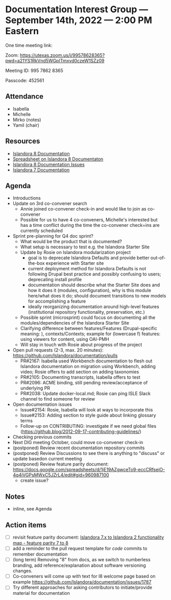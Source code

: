 # Documentation Interest Group — September 14th, 2022 — 2:00 PM Eastern

One time meeting link:

Zoom: https://utexas.zoom.us/j/99578628365?pwd=a21YS1RkVnd5WGpITmxvd0czeW1SZz09

Meeting ID: 995 7862 8365 

Passcode: 452561

## Attendance

* Isabella
* Michelle
* Mirko (notes)
* Yamil (chair)
  
## Resources
* [Islandora 8 Documentation](https://islandora.github.io/documentation/)
* [Spreadsheet on Islandora 8 Documentaton](https://docs.google.com/spreadsheets/d/1E-kRw9xE60CKK0qL1-phzeVKjEZu3qBKZ9d3LH1hDEE/edit?usp=sharing)
* [Islandora 8 Documentation Issues](https://github.com/Islandora/documentation/issues?q=is%3Aopen+is%3Aissue+label%3A%22Type%3A+documentation%22)
* [Islandora 7 Documentation](https://wiki.lyrasis.org/display/ISLANDORA/Start)

## Agenda
- Introductions
- Update on 3rd co-convener search
    - Annie joined co-convener check-in and would like to join as co-convener
    - Possible for us to have 4 co-conveners, Michelle's interested but has a time conflict during the time the co-convener check=ins are currently scheduled
- Sprint pre-planning for Q4 doc sprint?
    - What would be the product that is documented?
    - What setup is necessary to test e.g. the Islandora Starter Site
    - Update by Rosie on Islandora modularization project
        - goal is to deprecate Islandora Defaults and provide better out-of-the-box experience with Starter site
        - current deployment method for Islandora Defaults is not following Drupal best practice and possibly confusing to users; deprecating install profile
        - documentation should describe what the Starter Site does and how it does it (modules, configuration), why is this module here/what does it do; should document transitions to new models for accomplishing a feature
        - ideally reorganizing documentation around high-level features (institutional repository functionality, preservation, etc.)
    - Possible sprint (microsprint) could focus on documenting all the modules/dependencies of the Islandora Starter Site
    - Clarifying difference between features/Features (Drupal-specific meaning: ), contexts/Contexts; example for (lowercase f) features: using viewers for content, using OAI-PMH
    - Will stay in touch with Rosie about progress of the project
- Open pull requests (2-3, max. 20 minutes): https://github.com/Islandora/documentation/pulls
    - PR#2167: Isabella used Workbench documentation to flesh out Islandora documentation on migration using Workbench, adding video; Rosie offers to add section on adding taxonomies
    - PR#2105: Documenting transcripts, Isabella offers to test
    - PR#2096: ACME binding, still pending review/acceptance of underlying PR
    - PR#2038: Update docker-local.md; Rosie can ping ISLE Slack channel to find someone for review
- Open documentation issues
    - Issue#2154: Rosie, Isabella will look at ways to incorporate this
    - Issue#2153: Adding section to style guide about linking glossary terms
    - Follow-up on CONTRIBUTING: investigate if we need global files (https://github.blog/2012-09-17-contributing-guidelines/)
- Checking previous commits
- Next DIG meeting October, could move co-convener check-in
- (postponed) Review recent documentation repository commits
- (postponed) Review Discussions to see there is anything to "discuss" or update basedon current meeting 
- (postponed) Review feature parity document: https://docs.google.com/spreadsheets/d/1jE19AZgwceTo9-eccCRfseiO-4q4iVGPsMWxC5JZrL4/edit#gid=960987100
  - create issue?

## Notes
- inline, see Agenda

## Action items
* [ ] revisit feature parity document: [Islandora 7.x to Islandora 2 functionality map - feature parity 7 to 8](https://docs.google.com/spreadsheets/d/1jE19AZgwceTo9-eccCRfseiO-4q4iVGPsMWxC5JZrL4/edit#gid=960987100)
* [ ] add a reminder to the pull request template for _code_ commits to remember documentation
* [ ] (long term) Removing "8" from docs, as we switch to numberless branding, add reference/explanation about software versioning changes.
* [ ] Co-conveners will come up with text for I8 welcome page based on example https://github.com/Islandora/documentation/issues/1787
* [ ] Try different approaches for asking contributors to initiate/provide material for documentation
